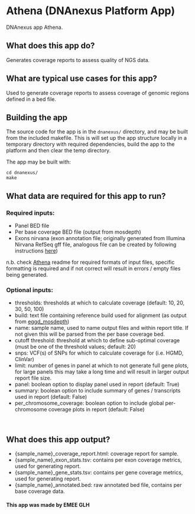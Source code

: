 <!-- dx-header -->
# Athena (DNAnexus Platform App)

DNAnexus app Athena.

<!-- /dx-header -->

## What does this app do?
Generates coverage reports to assess quality of NGS data.
<br>

## What are typical use cases for this app?

Used to generate coverage reports to assess coverage of genomic regions defined in a bed file.
<br>

## Building the app

The source code for the app is in the `dnanexus/` directory, and may be built from the included makefile. This is will set up the app structure locally in a temporary directory with required dependencies, build the app to the platform and then clear the temp directory.

The app may be built with:
```
cd dnanexus/
make
```

## What data are required for this app to run?

### Required inputs:

- Panel BED file
- Per base coverage BED file (output from mosdepth)
- Exons nirvana (exon annotation file; originally generated from Illumina Nirvana RefSeq gff file, analogous file can be created by following instructions [here][transcript-file-url])

n.b. check [Athena][athena-url] readme for required formats of input files, specific formatting is required and if not correct will result in errors / empty files being generated.


### Optional inputs:

- thresholds: thresholds at which to calculate coverage (default: 10, 20, 30, 50, 100)
- build: text file containing reference build used for alignment (as output from [eggd_mosdepth][eggd_mosdepth-url])
- name: sample name, used to name output files and within report title. If not given this will be parsed from the per base coverage bed.
- cutoff threshold: threshold at which to define sub-optimal coverage (must be one of the threshold values; default: 20)
- snps: VCF(s) of SNPs for which to calculate coverage for (i.e. HGMD, ClinVar)
- limit: number of genes in panel at which to not generate full gene plots, for large panels this may take a long time and will result in larger output report file size.
- panel: boolean option to display panel used in report (default: True)
- summary: boolean option to include summary of genes / transcripts used in report (default: False)
- per_chromosome_coverage: boolean option to include global per-chromosome coverage plots in report (default: False)
<br>

## What does this app output?

- {sample_name}_coverage_report.html: coverage report for sample.
- {sample_name}_exon_stats.tsv: contains per exon coverage metrics, used for generating report.
- {sample_name}_gene_stats.tsv: contains per gene coverage metrics, used for generating report.
- {sample_name}_annotated.bed: raw annotated bed file, contains per base coverage data.


#### This app was made by EMEE GLH

[athena-url]: https://github.com/eastgenomics/athena
[eggd_mosdepth-url]: https://github.com/eastgenomics/eggd_mosdepth
[transcript-file-url]: https://cuhbioinformatics.atlassian.net/wiki/spaces/P/pages/2241101840/Generating+transcripts+file+for+Athena
